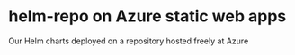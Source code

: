 # helm-repo on Azure static web apps

Our Helm charts deployed on a repository hosted freely at Azure

